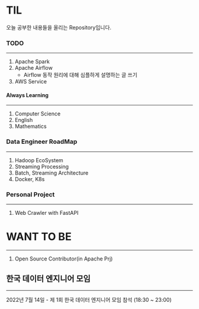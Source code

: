 # TIL

오늘 공부한 내용들을 올리는 Repository입니다.

### TODO
---
1. Apache Spark
2. Apache Airflow
    - Airflow 동작 원리에 대해 심플하게 설명하는 글 쓰기
3. AWS Service

#### Always Learning
---
1. Computer Science
2. English
3. Mathematics

### Data Engineer RoadMap
---
1. Hadoop EcoSystem
2. Streaming Processing
3. Batch, Streaming Architecture
4. Docker, K8s

###  Personal Project
---
1. Web Crawler with FastAPI

# WANT TO BE
---
1. Open Source Contributor(in Apache Prj)




## 한국 데이터 엔지니어 모임
---
2022년 7월 14일 - 제 1회 한국 데이터 엔지니어 모임 참석 (18:30 ~ 23:00)
